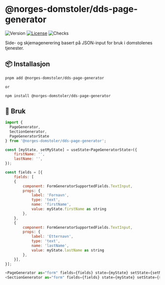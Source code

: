 # @norges-domstoler/dds-page-generator

![Version](https://img.shields.io/npm/v/@norges-domstoler/dds-page-generator) [![License](https://img.shields.io/npm/l/@norges-domstoler/dds-page-generator)](https://www.npmjs.com/package/@norges-domstoler/dds-page-generator) ![Checks](https://github.com/domstolene/designsystem/actions/workflows/release.yml/badge.svg)

Side- og skjemagenerering basert på JSON-input for bruk i domstolenes tjenester.

## 📦 Installasjon

```sh
pnpm add @norges-domstoler/dds-page-generator

or

npm install @norges-domstoler/dds-page-generator
```

## 🔨 Bruk

```js
import {
  PageGenerator,
  SectionGenerator,
  PageGeneratorState
} from '@norges-domstoler/dds-page-generator';

const [myState, setMyState] = useState<PageGeneratorState>({
    firstName: '',
    lastName: '',
});

const fields = [{
    fields: [
    {
        component: FormGeneratorSupportedFields.TextInput,
        props: {
            label: 'Fornavn',
            type: 'text',
            name: 'firstName',
            value: myState.firstName as string
        },
    },
    {
        component: FormGeneratorSupportedFields.TextInput,
        props: {
            label: 'Etternavn',
            type: 'text',
            name: 'lastName',
            value: myState.lastName as string
        },
    }],
}];

<PageGenerator as="form" fields={fields} state={myState} setState={setMyState} />
<SectionGenerator as="form" fields={fields} state={myState} setState={setMyState} />
```
